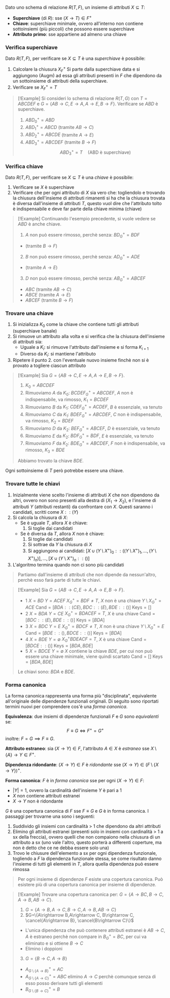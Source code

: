 Dato uno schema di relazione $R(T,F)$, un insieme di attributi $X\subseteq T$:
- **Superchiave** (di $R$): sse $(X\rightarrow T)\in F^+$  
- **Chiave**: superchiave minimale, ovvero all'interno non contiene sottoinsiemi (più piccoli) che possono essere superchiave
- **Attributo primo**: sse appartiene ad almeno una chiave

### Verifica superchiave
Dato $R(T,F)$, per verificare se $X\subseteq T$ è una _superchiave_ è possibile:
1. Calcolare la chiusura $X_F^+$
	Si parte dalla superchiave data e si aggiungono (Augm) ad essa gli attributi presenti in $F$ che dipendono da un sottoinsieme di attributi della superchiave.
2. Verificare se $X_F^+=T$ 

>[!Example]
>Si consideri lo schema di relazione $R(T,G)$ con $T=ABCDEF$ e $G=\{AB\rightarrow C, E\rightarrow A, A\rightarrow E, B\rightarrow F\}$.
>Verificare se $ABD$ è superchiave.
>1. $ABD_0^+ = ABD$
>2. $ABD_1^+ = ABCD$ (tramite $AB\rightarrow C$)
>3. $ABD_2^+ = ABCDE$ (tramite $A\rightarrow E$)
>4. $ABD_3^+ = ABCDEF$ (tramite $B\rightarrow F$)
>$$ABD_3^+ = T\quad\text{(ABD è superchiave)}$$

### Verifica chiave
Dato $R(T,F)$, per verificare se $X\subseteq T$ è una _chiave_ è possibile:
1. Verificare se $X$ è superchiave
2. Verificare che per ogni attributo di $X$ sia vero che: togliendolo e trovando la chiusura dell'insieme di attributi rimanenti si ha che la chiusura trovata è diversa dall'insieme di attributi $T$, questo vuol dire che l'attributo tolto è indispensabile e deve far parte della chiave minima (chiave)

>[!Example]
>Continuando l'esempio precedente, si vuole vedere se $ABD$ è anche chiave.
>1. $A$ non può essere rimosso, perchè senza: $BD_G^+=BDF$
>	- (tramite $B\rightarrow F$)
>2. $B$ non può essere rimosso, perchè senza: $AD_G^+=ADE$
>	- (tramite $A\rightarrow E$)
>3. $D$ non può essere rimosso, perchè senza: $AB_G^+=ABCEF$
>	- $ABC$ (tramite $AB\rightarrow C$)
>	- $ABCE$ (tramite $A\rightarrow E$)
>	- $ABCEF$ (tramite $B\rightarrow F$)

### Trovare una chiave
1. Si inizializza $K_0$ come la chiave che contiene tutti gli attributi (superchiave banale)
2. Si rimuove un attributo alla volta e si verifica che la chiusura dell'insieme di attributi sia:
	- Uguale a $K_i$: si rimuove l'attributo dall'insieme e si forma $K_{i+1}$
	- Diverso da $K_i$: si mantiene l'attributo
3. Ripetere il punto 2. con l'eventuale nuovo insieme finchè non si è provato a togliere ciascun attributo

>[!Example]
>Sia $G=\{AB\rightarrow C, E\rightarrow A, A\rightarrow E, B\rightarrow F\}$.
>1. $K_0=ABCDEF$
>2. Rimuoviamo $A$ da $K_0$: $BCDEF_G^+=ABCDEF$, $A$ non è indispensabile, va rimosso, $K_1=BCDEF$
>3. Rimuoviamo $B$ da $K_1$: $CDEF_G^+=ACDEF$, $B$ è essenziale, va tenuto
>4. Rimuoviamo $C$ da $K_1$: $BDEF_G^+=ABCDEF$, $C$ non è indispensabile, va rimosso, $K_2=BDEF$
>5. Rimuoviamo $D$ da $K_2$: $BEF_G^+=ABCEF$, $D$ è essenziale, va tenuto
>6. Rimuoviamo $E$ da $K_2$: $BDF_G^+=BDF$, $E$ è essenziale, va tenuto
>7. Rimuoviamo $F$ da $K_2$: $BDE_G^+=ABCDEF$, $F$ non è indispensabile, va rimosso, $K_3=BDE$
>
>Abbiamo trovato la chiave $BDE$.

Ogni sottoinsieme di $T$ però potrebbe essere una chiave.

### Trovare tutte le chiavi
1. Inizialmente viene scelto l'insieme di attributi $X$ che non dipendono da altri, ovvero non sono presenti alla destra di ($X_1\rightarrow X_2$), e l'insieme di attributi $Y$ (attributi restanti) da confrontare con $X$. Questi saranno i candidati, scritti come $X::(Y)$
2. Si calcola la chiusura di $X$:
	- Se è uguale $T$, allora $X$ è chiave:
		1. Si toglie dai candidati
	- Se è diversa da $T$, allora $X$ non è chiave:
		1. Si toglie dai candidati
		2. Si sottrae da $Y$ la chiusura di $X$ 
		3. Si aggiungono ai candidati: $[X\cup(Y\setminus X^+)_0::((Y\setminus X^+)_1,...,(Y\setminus X^+)_n)],...,[X\cup(Y\setminus X^+)_n::()]$
3. L'algoritmo termina quando non ci sono più candidati

>Partiamo dall'insieme di attributi che non dipende da nessun'altro, perchè esso farà parte di tutte le chiavi.

>[!Example]
>Sia $G=\{AB\rightarrow C, E\rightarrow A, A\rightarrow E, B\rightarrow F\}$.
>- 1
>	$X=BD$
>	$Y=ACEF$
>	$X_G^+=BDF\neq T$, $X$ non è una chiave
>	$Y\setminus X_G^+=ACE$
>	$\text{Cand}=[BDA::(CE),BDC::(E),BDE::()]$
>	$\text{Keys}=[]$
>- 2
>	$X=BDA$
>	$Y=CE$
>	$X_G^+=BDACEF=T$, $X$ è una chiave
>	$\text{Cand}=[BDC::(E),BDE::()]$
>	$\text{Keys}=[BDA]$
>- 3
>	$X=BDC$
>	$Y=E$
>	$X_G^+=BDCF\neq T$, $X$ non è una chiave
>	$Y\setminus X_G^+=E$
>	$\text{Cand}=[BDE::(),BDCE::()]$
>	$\text{Keys}=[BDA]$
>- 4
>	$X=BDE$
>	$Y=\emptyset$
>	$X_G^+BDEACF=T$, $X$ è una chiave
>	$\text{Cand}=[BDCE::()]$
>	$\text{Keys}=[BDA,BDE]$
>- 5
>	$X=BDCE$
>	$Y=\emptyset$
>	$X$ contiene la chiave $BDE$, per cui non può essere una chiave minimale, viene quindi scartato
>	$\text{Cand}=[]$
>	$\text{Keys}=[BDA,BDE]$
>
>Le chiavi sono: $BDA$ e $BDE$.

### Forma canonica
La forma canonica rappresenta una forma più "disciplinata", equivalente all'originale delle dipendenze funzionali originali.
Di seguito sono riportati termini nuovi per comprendere cos'è una _forma canonica_.

**Equivalenza**: due insiemi di dipendenze funzionali $F$ e $G$ sono _equivalenti_ se:
$$F\equiv G\iff F^+=G^+$$
inoltre: $F=G\implies F\equiv G$.

**Attributo estraneo**: sia $(X\rightarrow Y)\in F$, l'attributo $A\in X$ è _estraneo_ sse $X\setminus\{A\}\rightarrow Y\in F^+$.

**Dipendenza ridondante**: $(X\rightarrow Y)\in F$ è _ridondante_ sse $(X\rightarrow Y)\in(F\setminus\{X\rightarrow Y\})^+$.

**Forma canonica**: $F$ è in _forma canonica_ sse per ogni $(X\rightarrow Y)\in F$:
- $|Y|=1$, ovvero la cardinalità dell'insieme $Y$ è pari a $1$
- $X$ non contiene attributi estranei
- $X\rightarrow Y$ non è ridondante

$G$ è una copertura canonica di $F$ sse $F\equiv G$ e $G$ è in forma canonica.
I passaggi per trovarne una sono i seguenti:
1. Suddivido gli insiemi con cardinalità > 1 che dipendono da altri attributi
2. Elimino gli attributi estranei (presenti solo in insiemi con cardinalità > 1 a sx della freccia), ovvero quelli che non compaiono nella chiusura di un attributo a sx (uno vale l'altro, questo porterà a differenti coperture, ma non è detto che ce ne debba essere solo una)
3. Trovo le chiusure dell'elemento a sx per ogni dipendenza funzionale, togliendo a $F$ la dipendenza funzionale stessa, se come risultato danno l'insieme di tutti gli elementi in $T$, allora quella dipendenza può essere rimossa

>Per ogni insieme di dipendenze $F$ esiste una copertura canonica.
>Può esistere più di una copertura canonica per insieme di dipendenze.

>[!Example]
>Trovare una copertura canonica per:
>$G=\{A\rightarrow BC, B\rightarrow C, A\rightarrow B, AB\rightarrow C\}$.
>1. $G=\{A\rightarrow B, A\rightarrow C, B\rightarrow C, A\rightarrow B, AB\rightarrow C\}$
>2. $G=\{A\rightarrow B,A\rightarrow C, B\rightarrow C, \cancel{A\rightarrow B}, \cancel{B\rightarrow C}\}$
>	- L'unica dipendenza che può contenere attributi estranei è $AB\rightarrow C$, $A$ è estraneo perchè non compare in $B_G^+=BC$, per cui va eliminato e si ottiene $B\rightarrow C$
>	- Elimino i doppioni
>3. $G=\{B\rightarrow C, A\rightarrow B\}$
>	- $A_{G\setminus\{A\rightarrow B\}}^+=AC$
>	- $A_{G\setminus\{A\rightarrow C\}}^+=ABC$ elimino $A\rightarrow C$ perchè comunque senza di esso posso derivare tutti gli elementi
>	- $B_{G\setminus\{B\rightarrow C\}}^+=B$





